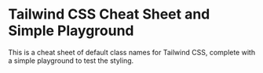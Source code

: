 # Tailwind CSS Cheat Sheet and Simple Playground

This is a cheat sheet of default class names for Tailwind CSS, complete with a simple playground to test the styling.
